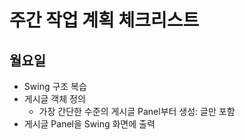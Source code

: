 # 주간 작업 계획 체크리스트  
  
## 월요일  
- Swing 구조 복습  
- 게시글 객체 정의
  - 가장 간단한 수준의 게시글 Panel부터 생성: 글만 포함  
- 게시글 Panel을 Swing 화면에 출력